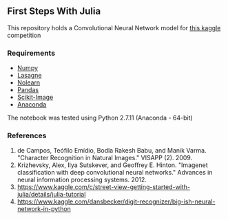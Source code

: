 ## First Steps With Julia
This repository holds a Convolutional Neural Network model for [this kaggle](https://www.kaggle.com/c/street-view-getting-started-with-julia) competition

### Requirements

* [Numpy](http://www.numpy.org/)
* [Lasagne](https://github.com/Lasagne/Lasagne)
* [Nolearn](https://github.com/dnouri/nolearn)
* [Pandas](http://pandas.pydata.org/)
* [Scikit-Image](http://scikit-image.org/)
* [Anaconda](https://www.continuum.io/why-anaconda)

The notebook was tested using Python 2.7.11 (Anaconda - 64-bit)

### References
1. de Campos, Teófilo Emídio, Bodla Rakesh Babu, and Manik Varma. "Character Recognition in Natural Images." VISAPP (2). 2009.
2. Krizhevsky, Alex, Ilya Sutskever, and Geoffrey E. Hinton. "Imagenet classification with deep convolutional neural networks." Advances in neural information processing systems. 2012.
3. https://www.kaggle.com/c/street-view-getting-started-with-julia/details/julia-tutorial
4. https://www.kaggle.com/dansbecker/digit-recognizer/big-ish-neural-network-in-python
